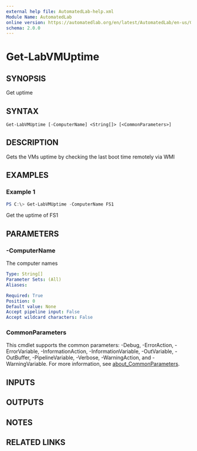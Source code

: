```yaml
---
external help file: AutomatedLab-help.xml
Module Name: AutomatedLab
online version: https://automatedlab.org/en/latest/AutomatedLab/en-us/Get-LabVMUptime
schema: 2.0.0
---
```


# Get-LabVMUptime

## SYNOPSIS
Get uptime

## SYNTAX

```
Get-LabVMUptime [-ComputerName] <String[]> [<CommonParameters>]
```

## DESCRIPTION
Gets the VMs uptime by checking the last boot time remotely via WMI

## EXAMPLES

### Example 1
```powershell
PS C:\> Get-LabVMUptime -ComputerName FS1
```

Get the uptime of FS1

## PARAMETERS

### -ComputerName
The computer names

```yaml
Type: String[]
Parameter Sets: (All)
Aliases:

Required: True
Position: 0
Default value: None
Accept pipeline input: False
Accept wildcard characters: False
```

### CommonParameters
This cmdlet supports the common parameters: -Debug, -ErrorAction, -ErrorVariable, -InformationAction, -InformationVariable, -OutVariable, -OutBuffer, -PipelineVariable, -Verbose, -WarningAction, and -WarningVariable. For more information, see [about_CommonParameters](http://go.microsoft.com/fwlink/?LinkID=113216).

## INPUTS

## OUTPUTS

## NOTES

## RELATED LINKS

